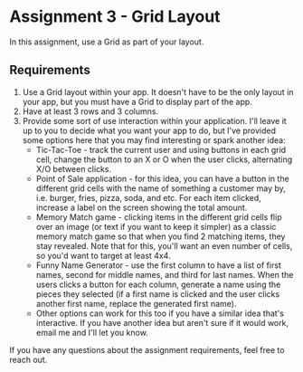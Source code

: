 # Assignment 3 - Grid Layout

In this assignment, use a Grid as part of your layout.

## Requirements

1. Use a Grid layout within your app. It doesn't have to be the only layout in your app, but you must have a Grid to display part of the app.
2. Have at least 3 rows and 3 columns.
3. Provide some sort of use interaction within your application.  I'll leave it up to you to decide what you want your app to do, but I've provided some options here that you may find interesting or spark another idea:
    - Tic-Tac-Toe - track the current user and using buttons in each grid cell, change the button to an X or O when the user clicks, alternating X/O between clicks.
    - Point of Sale application - for this idea, you can have a button in the different grid cells with the name of something a customer may by, i.e. burger, fries, pizza, soda, and etc.  For each item clicked, increase a label on the screen showing the total amount.
    - Memory Match game - clicking items in the different grid cells flip over an image (or text if you want to keep it simpler) as a classic memory match game so that when you find 2 matching items, they stay revealed. Note that for this, you'll want an even number of cells, so you'd want to target at least 4x4.
    - Funny Name Generator - use the first column to have a list of first names, second for middle names, and third for last names.  When the users clicks a button for each column, generate a name using the pieces they selected (if a first name is clicked and the user clicks another first name, replace the generated first name).
    - Other options can work for this too if you have a similar idea that's interactive. If you have another idea but aren't sure if it would work, email me and I'll let you know.  
    
If you have any questions about the assignment requirements, feel free to reach out.
